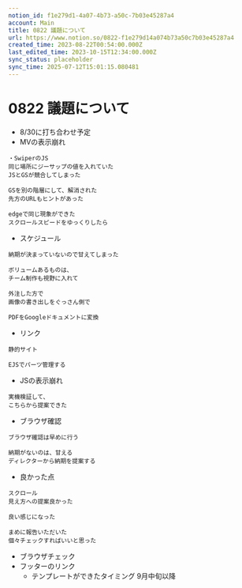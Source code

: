 ```yaml
---
notion_id: f1e279d1-4a07-4b73-a50c-7b03e45287a4
account: Main
title: 0822 議題について
url: https://www.notion.so/0822-f1e279d14a074b73a50c7b03e45287a4
created_time: 2023-08-22T00:54:00.000Z
last_edited_time: 2023-10-15T12:34:00.000Z
sync_status: placeholder
sync_time: 2025-07-12T15:01:15.080481
---
```

# 0822 議題について

- 8/30に打ち合わせ予定
- MVの表示崩れ
```plain text
・SwiperのJS
同じ場所にジーサップの値を入れていた
JSとGSが競合してしまった

GSを別の階層にして、解消された
先方のURLもヒントがあった

edgeで同じ現象ができた
スクロールスピードをゆっくりしたら
```
- スケジュール
```plain text
納期が決まっていないので甘えてしまった

ボリュームあるものは、
チーム制作も視野に入れて

外注した方で
画像の書き出しをぐっさん側で

PDFをGoogleドキュメントに変換
```
- リンク
```plain text
静的サイト

EJSでパーツ管理する
```
- JSの表示崩れ
```plain text
実機検証して、
こちらから提案できた
```
- ブラウザ確認
```plain text
ブラウザ確認は早めに行う
```
```plain text
納期がないのは、甘える
ディレクターから納期を提案する
```
- 良かった点
```plain text
スクロール
見え方への提案良かった

良い感じになった

まめに報告いただいた
個々チェックすればいいと思った
```
- ブラウザチェック
- フッターのリンク
  - テンプレートができたタイミング
9月中旬以降